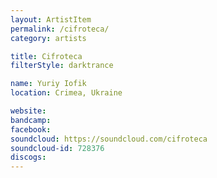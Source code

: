 ```yaml
---
layout: ArtistItem
permalink: /cifroteca/
category: artists

title: Cifroteca
filterStyle: darktrance

name: Yuriy Iofik
location: Crimea, Ukraine

website: 
bandcamp: 
facebook: 
soundcloud: https://soundcloud.com/cifroteca
soundcloud-id: 728376
discogs: 
---
```

